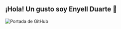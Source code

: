 ## ¡Hola! Un gusto soy Enyell Duarte 👋
![Portada de GitHub](https://github.com/Nokx1z/Nokx1z/assets/66167911/f63e1468-8701-4536-9753-873bdf996c18)
<!--
**Nokx1z/Nokx1z** is a ✨ _special_ ✨ repository because its `README.md` (this file) appears on your GitHub profile.

Here are some ideas to get you started:

- 🔭 I’m currently working on ...
- 🌱 I’m currently learning ...
- 👯 I’m looking to collaborate on ...
- 🤔 I’m looking for help with ...
- 💬 Ask me about ...
- 📫 How to reach me: ...
- 😄 Pronouns: ...
- ⚡ Fun fact: ...
-->
